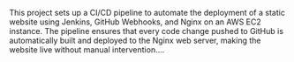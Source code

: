 This project sets up a CI/CD pipeline to automate the deployment of a static website using Jenkins, GitHub Webhooks, and Nginx on an AWS EC2 instance. The pipeline ensures that every code change pushed to GitHub is automatically built and deployed to the Nginx web server, making the website live without manual intervention....
